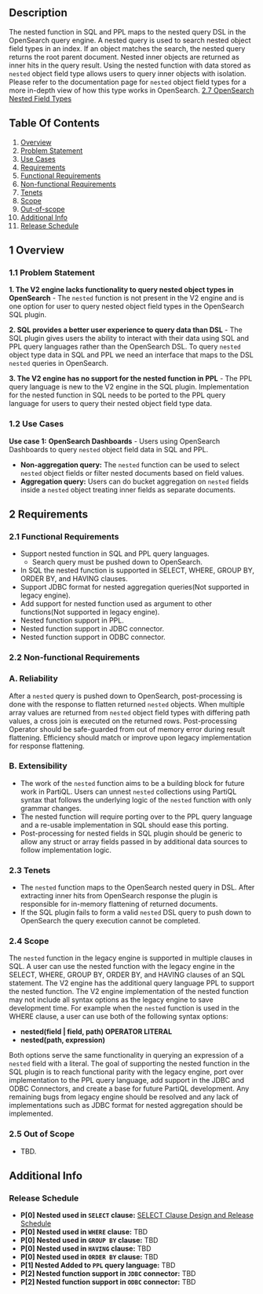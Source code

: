 ## Description

The nested function in SQL and PPL maps to the nested query DSL in the OpenSearch query engine. A nested query is used to search nested object field types in an index. If an object matches the search, the nested query returns the root parent document. Nested inner objects are returned as inner hits in the query result. Using the nested function with data stored as `nested` object field type allows users to query inner objects with isolation. Please refer to the documentation page for `nested` object field types for a more in-depth view of how this type works in OpenSearch.
[2.7 OpenSearch Nested Field Types](https://opensearch.org/docs/2.7/field-types/nested/)

## Table Of Contents
1. [Overview](#1-overview)
2. [Problem Statement](#11-problem-statement)
3. [Use Cases](#12-use-cases)
4. [Requirements](#2-requirements)
5. [Functional Requirements](#21-functional-requirements)
6. [Non-functional Requirements](#22-non-functional-requirements)
7. [Tenets](#23-tenets)
8. [Scope](#24-scope)
9. [Out-of-scope](#25-out-of-scope)
10. [Additional Info](#additional-info)
11. [Release Schedule](#release-schedule)

## 1 Overview
### 1.1 Problem Statement

**1. The V2 engine lacks functionality to query nested object types in OpenSearch** -
The `nested` function is not present in the V2 engine and is one option for user to query nested object field types in the OpenSearch SQL plugin.

**2. SQL provides a better user experience to query data than DSL** - 
The SQL plugin gives users the ability to interact with their data using SQL and PPL query languages rather than the OpenSearch DSL. To query `nested` object type data in SQL and PPL we need an interface that maps to the DSL `nested` queries in OpenSearch.

**3. The V2 engine has no support for the nested function in PPL** - 
The PPL query language is new to the V2 engine in the SQL plugin. Implementation for the nested function in SQL needs to be ported to the PPL query language for users to query their nested object field type data.

### 1.2 Use Cases

**Use case 1:** **OpenSearch Dashboards** - 
Users using OpenSearch Dashboards to query `nested` object field data in SQL and PPL.

- **Non-aggregation query:** The `nested` function can be used to select `nested` object fields or filter nested documents based on field values.
- **Aggregation query:** Users can do bucket aggregation on `nested` fields inside a `nested` object treating inner fields as separate documents.

## 2 Requirements

### 2.1 Functional Requirements
- Support nested function in SQL and PPL query languages.
  - Search query must be pushed down to OpenSearch.
- In SQL the nested function is supported in SELECT, WHERE, GROUP BY, ORDER BY, and HAVING clauses.
- Support JDBC format for nested aggregation queries(Not supported in legacy engine).
- Add support for nested function used as argument to other functions(Not supported in legacy engine).
- Nested function support in PPL.
- Nested function support in JDBC connector.
- Nested function support in ODBC connector.

### 2.2 Non-functional Requirements

### A. Reliability
After a `nested` query is pushed down to OpenSearch, post-processing is done with the response to flatten returned `nested` objects. When multiple array values are returned from `nested` object field types with differing path values, a cross join is executed on the returned rows. Post-processing Operator should be safe-guarded from out of memory error during result flattening. Efficiency should match or improve upon legacy implementation for response flattening.

### B. Extensibility
- The work of the `nested` function aims to be a building block for future work in PartiQL. Users can unnest `nested` collections using PartiQL syntax that follows the underlying logic of the `nested` function with only grammar changes.
- The nested function will require porting over to the PPL query language and a re-usable implementation in SQL should ease this porting.
- Post-processing for nested fields in SQL plugin should be generic to allow any struct or array fields passed in by additional data sources to follow implementation logic.

### 2.3 Tenets
- The `nested` function maps to the OpenSearch nested query in DSL. After extracting inner hits from OpenSearch response the plugin is responsible for in-memory flattening of returned documents.
- If the SQL plugin fails to form a valid `nested` DSL query to push down to OpenSearch the query execution cannot be completed.

### 2.4 Scope
The `nested` function in the legacy engine is supported in multiple clauses in SQL.  A user can use the nested function with the legacy engine in the SELECT, WHERE, GROUP BY, ORDER BY, and HAVING clauses of an SQL statement. The V2 engine has the additional query language PPL to support the nested function. The V2 engine implementation of the nested function may not include all syntax options as the legacy engine to save development time. For example when the `nested` function is used in the WHERE clause, a user can use both of the following syntax options:

- **nested(field | field, path) OPERATOR LITERAL**
- **nested(path, expression)**

Both options serve the same functionality in querying an expression of a `nested` field with a literal. The goal of supporting the nested function in the SQL plugin is to reach functional parity with the legacy engine, port over implementation to the PPL query language, add support in the JDBC and ODBC Connectors, and create a base for future PartiQL development. Any remaining bugs from legacy engine should be resolved and any lack of implementations such as JDBC format for nested aggregation should be implemented.

### 2.5 Out of Scope
- TBD.

## Additional Info

### Release Schedule
- **P[0] Nested used in `SELECT` clause:** [SELECT Clause Design and Release Schedule](sql-nested-function-select-clause.md)
- **P[0] Nested used in `WHERE` clause:** TBD
- **P[0] Nested used in `GROUP BY` clause:** TBD
- **P[0] Nested used in `HAVING` clause:** TBD
- **P[0] Nested used in `ORDER BY` clause:** TBD
- **P[1] Nested Added to `PPL` query language:** TBD
- **P[2] Nested function support in `JDBC` connector:** TBD
- **P[2] Nested function support in `ODBC` connector:** TBD

